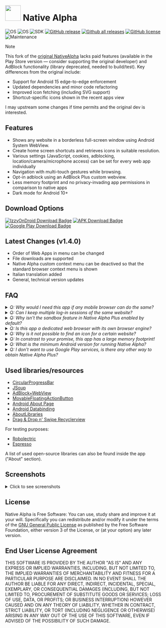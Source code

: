 # <img src="graphics/logo.png" width="50px" alt=""></img> Native Alpha
![OS](https://img.shields.io/badge/Android-3DDC84?style=for-the-badge&logo=android&logoColor=white&style=plastic)
![OS](https://img.shields.io/badge/MinVersion-8.0-red)
![SDK](https://img.shields.io/badge/SDK-35-yellowgreen)
[![GitHub release](https://img.shields.io/github/v/release/cylonid/NativeAlphaForAndroid?include_prereleases&color=blueviolet)](https://github.com/cylonid/NativeAlphaForAndroid/releases)
[![Github all releases](https://img.shields.io/github/downloads/cylonid/NativeAlphaForAndroid/total?color=blue&label=GitHub%E2%87%A9&style=plastic)](https://somsubhra.github.io/github-release-stats/?username=cylonid&repository=NativeAlphaForAndroid&page=1&per_page=20)
[![GitHub license](https://img.shields.io/github/license/cylonid/NativeAlphaForAndroid?color=orange)](https://github.com/cylonid/NativeAlphaForAndroid/blob/master/LICENSE)
![Maintenance](https://img.shields.io/badge/Maintained%3F-yes-green.svg)

> [!NOTE]
> This fork of the [original NativeAlpha](https://github.com/cylonid/NativeAlphaForAndroid) lacks paid features (available in the Play Store version — consider supporting the original developer) and AdBlock functionality (library deprecated, needed to build/test).
> Key differences from the original include:
> - Support for Android 15 edge-to-edge enforcement
> - Updated dependencies and minor code refactoring
> - Improved icon fetching (including SVG support)
> - Shortcut-specific icons shown in the recent apps view
> 
> I may upstream some changes if time permits and the original dev is interested.


## Features
  * Shows any website in a borderless full-screen window using Android System WebView.
  * Create home screen shortcuts and retrieves icons in suitable resolution.
  * Various settings (JavaScript, cookies, adblocking, location/camera/microphone access) can be set for every web app individually
  * Navigation with multi-touch gestures while browsing.
  * Opt-in adblock using an AdBlock Plus custom webview.
  * Less memory footprint and no privacy-invading app permissions in comparison to native apps
  * Dark mode for Android 10+

## Download Options
[![IzzyOnDroid Download Badge](graphics/IzzyOnDroid.png)](https://apt.izzysoft.de/fdroid/index/apk/com.cylonid.nativealpha)
[![APK Download Badge](graphics/apk_badge.png)](https://github.com/cylonid/NativeAlphaForAndroid/releases/download/v1.4.0/NativeAlpha-standard-universal-release-v1.4.0.apk)
[![Google Play Download Badge](graphics/google_play.png)](https://play.google.com/store/apps/details?id=com.cylonid.nativealpha)

## Latest Changes (v1.4.0)

* Order of Web Apps in menu can be changed
* File downloads are supported
* Native Alpha custom context menu can be deactived so that the standard browser context menu is shown
* Italian translation added
* General, technical version updates

## FAQ
<details> 
<summary><i> Q: Why would I need this app if any mobile browser can do the same? </i></summary>
A: Mobile browsers usually only are able to create shortcuts which give a native, borderless fullscreen experience if the website has a Progressive Web App (PWA) manifest. Unfortunately, most websites do not offer this feature yet. Additionally, you cannot set different settings for different websites with an usual browser.
</details>

<details> 
<summary><i> Q: Can I keep multiple log-in sessions of the same website? </i></summary>
A: Yes, this is possible using the sandbox feature of Native Alpha Plus.
</details>

<details> 
<summary><i> Q: Why isn't the sandbox feature in Native Alpha Plus enabled by default? </i></summary>
A: The sandboxing approach is recommended for specific usage rather than general usage because it can limit the performance of the application and increase the disk usage. Therefore, use it for privacy-invasive websites or websites where you want to be logged in twice, but not for any website just because you can.
</details>

<details> 
<summary><i> Q: Is this app a dedicated web browser with its own browser engine? </i></summary>
A: No. As stated, this app relies on the system built-in Android WebView in order to display the website. For privacy reasons, you can opt to use alternative webviews such as [Bromite](https://www.bromite.org/system_web_view) on rooted phones. Always make sure to use to most recent version of any WebView implementation you use!
</details>

<details>
<summary><i> Q: Why is it not possible to find an icon for a certain website? </i></summary>
A: This problem can occur due to multiple reasons. In most cases, the website does not offer a high-resolution icon. If you are a website maintainer and your website icon cannot be found, look at [RealFaviconGenerator](https://realfavicongenerator.net) for further information. If you think it should work, feel free to post the URL and I will look into it.
</details>

<details>
<summary><i> Q: In constrast to your promise, this app has a large memory footprint! </i></summary>
A: This is because Native Alpha makes use of caching in the same way your browser app does, i.e., it saves web content locally on your device. Then it can be loaded faster if you visit the same page again. You can either delete cache regularly yourself or set the "Clear cache after usage" setting in the global settings if memory footprint is a concern for you. However, then websites will take a longer time to load because everything has to be loaded from net.
</details>

<details>
<summary><i> Q: What is the minimum Android version for running Native Alpha? </i></summary>
A: Oreo (8.0). This is because older versions use a discontinued API for creating screenshots which currently is not implemented.
</details>

<details>
<summary><i> Q: I don't want to use Google Play services, is there any other way to obtain Native Alpha Plus? </i></summary>
A: You can build the app yourself, everything is open-source including the paid features.
</details>

## Used libraries/resources
* [CircularProgressBar](https://github.com/lopspower/CircularProgressBar)
* [JSoup](https://jsoup.org/)
* [AdBlock+WebView](https://github.com/adblockplus/libadblockplus-android)
* [MovableFloatingActionButton](https://stackoverflow.com/questions/46370836/android-movable-draggable-floating-action-button-fab)
* [Android About Page](https://github.com/medyo/android-about-page)
* [Android Databinding](https://developer.android.com/topic/libraries/data-binding)
* [AboutLibraries](https://github.com/mikepenz/AboutLibraries)
* [Drag & Drop n' Swipe Recyclerview](https://github.com/ernestoyaquello/DragDropSwipeRecyclerview)

For testing purposes:
* [Robolectric](https://github.com/robolectric/robolectric)
* [Espresso](https://developer.android.com/training/testing/espresso/)

A list of used open-source libraries can also be found inside the app ("About" section).

## Screenshots
<details>
<summary> Click to see screenshots </summary>
<div style="text-align: center; margin: auto;">
<img src="graphics/screenshots/mainScreen.png" alt="Main Screen" width="350"/>
<img src="graphics/screenshots/addWebApp.png" alt="Add Web App" width="350"/>
<img src="graphics/screenshots/webAppSettings.png" alt="Available Web App Settings" width="350"/>
<img src="graphics/screenshots/globalSettings.png" alt="Global Settings" width="350"/>
</div>
</details>


## License
Native Alpha is Free Software: You can use, study share and improve it at your
will. Specifically you can redistribute and/or modify it under the terms of the
[GNU General Public License](https://www.gnu.org/licenses/gpl.html) as
published by the Free Software Foundation, either version 3 of the License, or
(at your option) any later version.

## End User License Agreement
THIS SOFTWARE IS PROVIDED BY THE AUTHOR "AS IS" AND ANY EXPRESS OR IMPLIED WARRANTIES, INCLUDING, BUT NOT LIMITED TO, THE IMPLIED WARRANTIES OF MERCHANTABILITY AND FITNESS FOR A PARTICULAR PURPOSE ARE DISCLAIMED. IN NO EVENT SHALL THE AUTHOR BE LIABLE FOR ANY DIRECT, INDIRECT, INCIDENTAL, SPECIAL, EXEMPLARY, OR CONSEQUENTIAL DAMAGES (INCLUDING, BUT NOT LIMITED TO, PROCUREMENT OF SUBSTITUTE GOODS OR SERVICES; LOSS OF USE, DATA, OR PROFITS; OR BUSINESS INTERRUPTION) HOWEVER CAUSED AND ON ANY THEORY OF LIABILITY, WHETHER IN CONTRACT, STRICT LIABILITY, OR TORT (INCLUDING NEGLIGENCE OR OTHERWISE) ARISING IN ANY WAY OUT OF THE USE OF THIS SOFTWARE, EVEN IF ADVISED OF THE POSSIBILITY OF SUCH DAMAGE.
